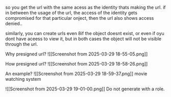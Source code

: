 so you get the url with the same acess as the identity thats making the url.
if in between the usage of the url, the access of the identity gets compromised for that particular onject, then the url also shows access denied..

similarly, you can create urls even 8if the object doesnt exist, or even if oyu dont have aceess to view it, but in both cases the object will not be visible through the url.

Why presigned url?
![[Screenshot from 2025-03-29 18-55-05.png]]

How presigned url?
![[Screenshot from 2025-03-29 18-58-26.png]]

An example?
![[Screenshot from 2025-03-29 18-59-37.png]]
movie watching system

![[Screenshot from 2025-03-29 19-01-00.png]]
Do not generate with a role.



